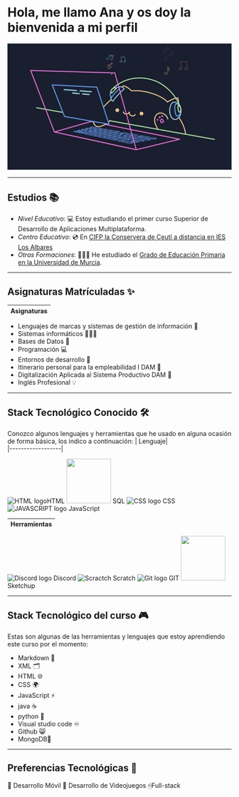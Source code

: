 # Hola, me llamo Ana y os doy la bienvenida a mi perfil

![Banner](https://github.com/anacfef/anacfef/blob/main/fotos/photo_2024-10-30_16-17-30.jpg)


---

## Estudios 📚
- *Nivel Educativo*: 💻 Estoy estudiando el primer curso Superior de Desarrollo de Aplicaciones Multiplataforma.
- *Centro Educativo*: 💿 En [CIFP la Conservera de Ceutí a distancia en IES Los Albares](https://www.ieslosalbares.es/laconservera/pagina-ejemplo/)
- *Otras Formaciones*: 👩🏻‍🏫 He estudiado el [Grado de Educación Primaria en la Universidad de Murcia](https://www.um.es/web/estudios/grados/educacion-primaria).

---

## Asignaturas Matrículadas ✨

|      Asignaturas      |
|-------------------|
+ Lenguajes de marcas y sistemas de gestión de información 🎫
+ Sistemas informáticos 👩🏻‍💻
+ Bases de Datos 📖
+ Programación 💻
+ Entornos de desarrollo 🎨
+ Itinerario personal para la empleabilidad I DAM 🏢
+ Digitalización Aplicada al Sistema Productivo DAM 💾
+ Inglés Profesional 💡

---

## Stack Tecnológico Conocido 🛠️
Conozco algunos lenguajes y herramientas que he usado en alguna ocasión de forma básica, los indico a continuación: 
| Lenguaje|  
|------------------|

![HTML logo](https://img.icons8.com/?size=100&id=20909&format=png&color=000000 )HTML
<img src="https://cdn.icon-icons.com/icons2/628/PNG/512/sql-file-black-rounded-rectangular-interface-symbol_icon-icons.com_57633.png" width="100" height="100"> SQL
![CSS logo](https://img.icons8.com/?size=100&id=21278&format=png&color=000000) CSS 
![JAVASCRIPT logo](https://img.icons8.com/?size=100&id=108784&format=png&color=000000) JavaScript

|Herramientas|
|---------|

![Discord logo](https://img.icons8.com/?size=100&id=30998&format=png&color=000000) Discord
![Scractch](https://img.icons8.com/?size=100&id=qCVnKVCFAcGm&format=png&color=000000) Scratch
![Git logo](https://img.icons8.com/?size=100&id=20906&format=png&color=000000) GIT
<img src="https://skillicons.dev/icons?i=sketchup&perline=14" width="100" height="100" /> Sketchup

---

## Stack Tecnológico del curso 🎮
Estas son algunas de las herramientas y lenguajes que estoy aprendiendo este curso por el momento:
+ Markdown 📝
+ XML 🗂️
+ HTML 🌐
+ CSS 🌍
+ JavaScript ⚡
+ java ☕
+ python 🐍
+ Visual studio code ♾
+ Github 😸
+ MongoDB🍃

---

## Preferencias Tecnológicas 🧾
📱 Desarrollo Móvil
👾 Desarrollo de Videojuegos
🖱Full-stack


